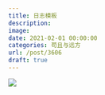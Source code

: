 ```yaml
---
title: 日志模板
description: 
image: 
date: 2021-02-01 00:00:00
categories: 苟且与远方
url: /post/3606
draft: true
---
```


![](https://storageapi.fleek.co/0a3a8890-e65e-47ce-93d7-0442b9209d38-bucket/blog/posts/2021-01/friction.png)

